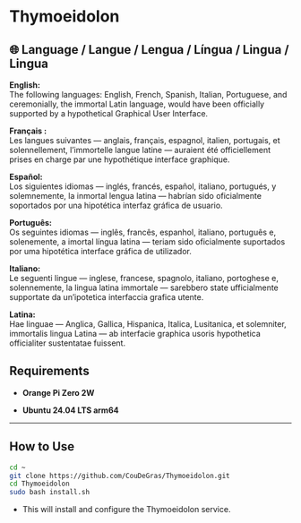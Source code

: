 # Thymoeidolon

## 🌐 Language / Langue / Lengua / Língua / Lingua / Lingua

**English:**  
The following languages: English, French, Spanish, Italian, Portuguese, and ceremonially, the immortal Latin language, would have been officially supported by a hypothetical Graphical User Interface.

**Français :**  
Les langues suivantes — anglais, français, espagnol, italien, portugais, et solennellement, l’immortelle langue latine — auraient été officiellement prises en charge par une hypothétique interface graphique.

**Español:**  
Los siguientes idiomas — inglés, francés, español, italiano, portugués, y solemnemente, la inmortal lengua latina — habrían sido oficialmente soportados por una hipotética interfaz gráfica de usuario.

**Português:**  
Os seguintes idiomas — inglês, francês, espanhol, italiano, português e, solenemente, a imortal língua latina — teriam sido oficialmente suportados por uma hipotética interface gráfica de utilizador.

**Italiano:**  
Le seguenti lingue — inglese, francese, spagnolo, italiano, portoghese e, solennemente, la lingua latina immortale — sarebbero state ufficialmente supportate da un’ipotetica interfaccia grafica utente.

**Latina:**  
Hae linguae — Anglica, Gallica, Hispanica, Italica, Lusitanica, et solemniter, immortalis lingua Latina — ab interfacie graphica usoris hypothetica officialiter sustentatae fuissent.




## Requirements 

* **Orange Pi Zero 2W**

* **Ubuntu 24.04 LTS arm64**

---

## How to Use 

```bash
cd ~
git clone https://github.com/CouDeGras/Thymoeidolon.git
cd Thymoeidolon
sudo bash install.sh
```

* This will install and configure the Thymoeidolon service.



